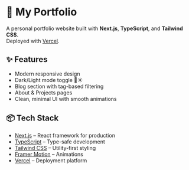 # 🚀 My Portfolio

A personal portfolio website built with **Next.js**, **TypeScript**, and **Tailwind CSS**.  
Deployed with [Vercel](https://vercel.com).

## ✨ Features
- Modern responsive design  
- Dark/Light mode toggle 🌙☀️  
- Blog section with tag-based filtering  
- About & Projects pages  
- Clean, minimal UI with smooth animations  

## 📦 Tech Stack
- [Next.js](https://nextjs.org/) – React framework for production  
- [TypeScript](https://www.typescriptlang.org/) – Type-safe development  
- [Tailwind CSS](https://tailwindcss.com/) – Utility-first styling  
- [Framer Motion](https://www.framer.com/motion/) – Animations  
- [Vercel](https://vercel.com/) – Deployment platform  

